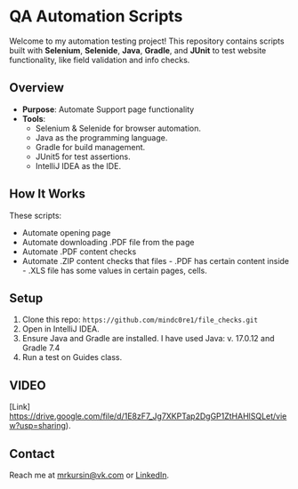 # QA Automation Scripts
Welcome to my automation testing project! This repository contains scripts built with **Selenium**, **Selenide**, **Java**, **Gradle**, and **JUnit** to test website functionality, like field validation and info checks.

## Overview
- **Purpose**: Automate Support page functionality
- **Tools**: 
  - Selenium & Selenide for browser automation.
  - Java as the programming language.
  - Gradle for build management.
  - JUnit5 for test assertions.
  - IntelliJ IDEA as the IDE.
    
## How It Works
These scripts:
- Automate opening page 
- Automate downloading .PDF file from the page
- Automate .PDF content checks
- Automate .ZIP content checks that files
           - .PDF has certain content inside
           - .XLS file has some values in certain pages, cells. 

## Setup
1. Clone this repo: `https://github.com/mindc0re1/file_checks.git`
2. Open in IntelliJ IDEA.
3. Ensure Java and Gradle are installed. I have used Java: v. 17.0.12 and Gradle 7.4
4. Run a test on Guides class.

## VIDEO
[Link] https://drive.google.com/file/d/1E8zF7_Jg7XKPTap2DgGP1ZtHAHlSQLet/view?usp=sharing).

## Contact
Reach me at [mrkursin@vk.com](mailto:mrkursin@vk.com) or [LinkedIn](https://www.linkedin.com/in/roman-kursin-81343534b/).
